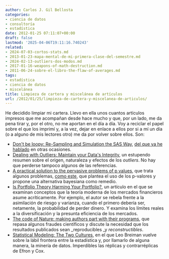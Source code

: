 ```yaml
---
author: Carlos J. Gil Bellosta
categories:
- ciencia de datos
- consultoría
- estadística
date: 2012-01-25 07:11:07+00:00
draft: false
lastmod: '2025-04-06T19:11:16.740243'
related:
- 2024-07-03-cortos-stats.md
- 2013-01-23-mapa-mental-de-mi-primera-clase-del-semestre.md
- 2024-02-13-outliers-dos-modos.md
- 2017-01-16-weapons-of-math-destruction.md
- 2011-06-24-sobre-el-libro-the-flaw-of-averages.md
tags:
- estadística
- ciencia de datos
- miscelánea
title: Limpieza de cartera y miscelánea de artículos
url: /2012/01/25/limpieza-de-cartera-y-miscelanea-de-articulos/
---
```


He decidido limpiar mi cartera. Llevo en ella unos cuantos artículos impresos que me acompañan desde hace mucho y que, por un lado, me da pena tirar y, por el otro, no me aportan en el día a día. Voy a reciclar el papel sobre el que los imprimí y, a la vez, dejar en enlace a ellos por si a mí un día (o a alguno de mis lectores otro) me da por volver sobre ellos. Son:

* [Don't be loopy: Re-Sampling and Simulation the SAS Way](http://www2.sas.com/proceedings/forum2007/183-2007.pdf), [del que ya he hablado](http://www.datanalytics.com/2011/08/11/dont-be-loopy/) en otras ocasiones.
* [Dealing with Outliers: Maintain your Data's Integrity](http://rfd.uoregon.edu/files/rfd/StatisticalResources/outl.txt), un estupendo resumen sobre el origen, naturaleza y efectos de los _outliers_. No hay que perderse tampoco algunos de las referencias.
* [A practical solution to the pervasive problems of p values](http://www.ejwagenmakers.com/2007/pValueProblems.pdf), que trata algunos problemas, [como este](http://www.datanalytics.com/2011/12/20/p-n-y-mi-moneda-de-la-suerte/), que plantea el uso de los p-valores y propone una alternativa bayesiana como remedio.
* [Is Portfolio Theory Harming Your Portfolio?](http://papers.ssrn.com/sol3/papers.cfm?abstract_id=1840734), un artículo en el que se examinan conceptos que la teoría moderna de los mercados financieros asume acríticamente. Por ejemplo, el autor se rebela frente a la asimilación de riesgo y varianza, cuando el primero debería ser, netamente, la probabilidad de perder dinero. Y examina los límites reales a la diversificación y la presunta eficiencia de los mercados.
* [The code of Nature: making authors part with their programs](http://nigguraths.wordpress.com/2011/02/27/nature-code-availability/), que repasa algunos fraudes científicos y discute la necesidad que los resultados publicados sean _reproducibles _y _reconstructibles_.
* [Statistical Modeling: The Two Cultures](http://www.recognition.su/wiki/images/8/85/Breiman01stat-ml.pdf), en el que Leo Breiman vuelve sobre la lábil frontera entre la estadística y, por llamarlo de alguna manera, la minería de datos. Imperdibles las réplicas y contrarréplicas de Efron y Cox.